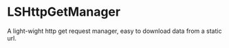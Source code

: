 LSHttpGetManager
================

A light-wight http get request manager, easy to download data from a static url.
